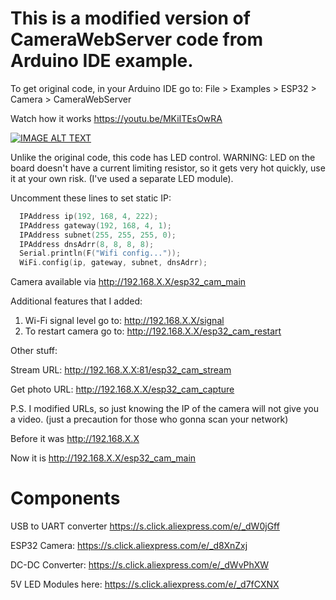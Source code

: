 # This is a modified version of CameraWebServer code from Arduino IDE example.
To get original code, in your Arduino IDE go to: File > Examples > ESP32 > Camera > CameraWebServer

Watch how it works https://youtu.be/MKiITEsOwRA

[![IMAGE ALT TEXT](http://img.youtube.com/vi/MKiITEsOwRA/0.jpg)](http://www.youtube.com/watch?v=MKiITEsOwRA "Video Title")

Unlike the original code, this code has LED control.
WARNING: LED on the board doesn't have a current limiting resistor, so it gets very hot quickly, use it at your own risk. (I've used a separate LED module).

Uncomment these lines to set static IP:
```cpp
  IPAddress ip(192, 168, 4, 222);
  IPAddress gateway(192, 168, 4, 1);
  IPAddress subnet(255, 255, 255, 0);
  IPAddress dnsAdrr(8, 8, 8, 8);
  Serial.println(F("Wifi config..."));
  WiFi.config(ip, gateway, subnet, dnsAdrr);
```
  
Camera available via http://192.168.X.X/esp32_cam_main

Additional features that I added:
1. Wi-Fi signal level go to: http://192.168.X.X/signal
2. To restart camera go to: http://192.168.X.X/esp32_cam_restart

Other stuff:

Stream URL: http://192.168.X.X:81/esp32_cam_stream

Get photo URL: http://192.168.X.X/esp32_cam_capture

P.S. I modified URLs, so just knowing the IP of the camera will not give you a video. (just a precaution for those who gonna scan your network)

Before it was http://192.168.X.X

Now it is http://192.168.X.X/esp32_cam_main

# Components

USB to UART converter https://s.click.aliexpress.com/e/_dW0jGff

ESP32 Camera: https://s.click.aliexpress.com/e/_d8XnZxj

DC-DC Converter: https://s.click.aliexpress.com/e/_dWvPhXW

5V LED Modules here: https://s.click.aliexpress.com/e/_d7fCXNX
